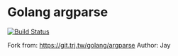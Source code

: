 # Golang argparse

[![Build Status](https://ci.trj.tw/api/badges/golang/argparse/status.svg)](https://ci.trj.tw/golang/argparse)

Fork from: https://git.trj.tw/golang/argparse
Author: Jay
